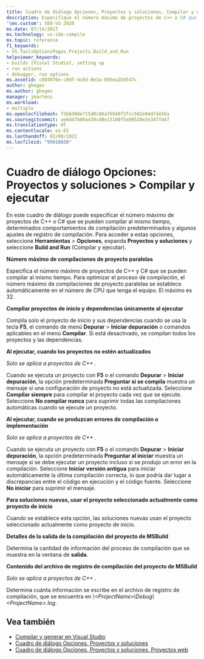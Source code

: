 ```yaml
---
title: Cuadro de diálogo Opciones, Proyectos y soluciones, Compilar y ejecutar
description: Especifique el número máximo de proyectos de C++ o C# que se pueden compilar al mismo tiempo, determinados comportamientos de compilación predeterminados y algunos ajustes del registro de compilación de Visual Studio.
'\ms.custom': SEO-VS-2020
ms.date: 07/14/2017
ms.technology: vs-ide-compile
ms.topic: reference
f1_keywords:
- VS.ToolsOptionsPages.Projects.Build_and_Run
helpviewer_keywords:
- builds [Visual Studio], setting up
- run actions
- debugger, run options
ms.assetid: c884976e-c0df-4c6d-8e3a-856ea2bd547c
author: ghogen
ms.author: ghogen
manager: jmartens
ms.workload:
- multiple
ms.openlocfilehash: f3b6d98e715d0c86af6948f2fcc502e94dfde56a
ms.sourcegitcommit: ae6d47b09a439cd0e13180f5e89510e3e347fd47
ms.translationtype: HT
ms.contentlocale: es-ES
ms.lasthandoff: 02/08/2021
ms.locfileid: "99910830"
---
```

# <a name="options-dialog-box-projects-and-solutions--build-and-run"></a>Cuadro de diálogo Opciones: Proyectos y soluciones \> Compilar y ejecutar

En este cuadro de diálogo puede especificar el número máximo de proyectos de C++ o C# que se pueden compilar al mismo tiempo, determinados comportamientos de compilación predeterminados y algunos ajustes de registro de compilación. Para acceder a estas opciones, seleccione **Herramientas** > **Opciones**, expanda **Proyectos y soluciones** y seleccione **Build and Run** (Compilar y ejecutar).

**Número máximo de compilaciones de proyecto paralelas**

Especifica el número máximo de proyectos de C++ y C# que se pueden compilar al mismo tiempo. Para optimizar el proceso de compilación, el número máximo de compilaciones de proyecto paralelas se establece automáticamente en el número de CPU que tenga el equipo. El máximo es 32.

**Compilar proyectos de inicio y dependencias únicamente al ejecutar**

Compila solo el proyecto de inicio y sus dependencias cuando se usa la tecla **F5**, el comando de menú **Depurar** > **Iniciar depuración** o comandos aplicables en el menú **Compilar**. Si está desactivado, se compilan todos los proyectos y las dependencias.

**Al ejecutar, cuando los proyectos no estén actualizados**

*Solo se aplica a proyectos de C++* .

Cuando se ejecuta un proyecto con **F5** o el comando **Depurar** > **Iniciar depuración**, la opción predeterminada **Preguntar si se compila** muestra un mensaje si una configuración de proyecto no está actualizada. Seleccione **Compilar siempre** para compilar el proyecto cada vez que se ejecute. Seleccione **No compilar nunca** para suprimir todas las compilaciones automáticas cuando se ejecute un proyecto.

**Al ejecutar, cuando se produzcan errores de compilación o implementación**

*Solo se aplica a proyectos de C++* .

Cuando se ejecuta un proyecto con **F5** o el comando **Depurar** > **Iniciar depuración**, la opción predeterminada **Preguntar al iniciar** muestra un mensaje si se debe ejecutar un proyecto incluso si se produjo un error en la compilación. Seleccione **Iniciar versión antigua** para iniciar automáticamente la última compilación correcta, lo que podría dar lugar a discrepancias entre el código en ejecución y el código fuente. Seleccione **No iniciar** para suprimir el mensaje.

**Para soluciones nuevas, usar el proyecto seleccionado actualmente como proyecto de inicio**

Cuando se establece esta opción, las soluciones nuevas usan el proyecto seleccionado actualmente como proyecto de inicio.

**Detalles de la salida de la compilación del proyecto de MSBuild**

Determina la cantidad de información del proceso de compilación que se muestra en la ventana de **salida**.

**Contenido del archivo de registro de compilación del proyecto de MSBuild**

*Solo se aplica a proyectos de C++* .

Determina cuánta información se escribe en el archivo de registro de compilación, que se encuentra en *\\\<ProjectName>\Debug\\\<ProjectName>.log*.

## <a name="see-also"></a>Vea también

- [Compilar y generar en Visual Studio](../../ide/compiling-and-building-in-visual-studio.md)
- [Cuadro de diálogo Opciones, Proyectos y soluciones](projects-and-solutions-options-dialog-box.md)
- [Cuadro de diálogo Opciones, Proyectos y soluciones, Proyectos web](options-dialog-box-projects-and-solutions-web-projects.md)